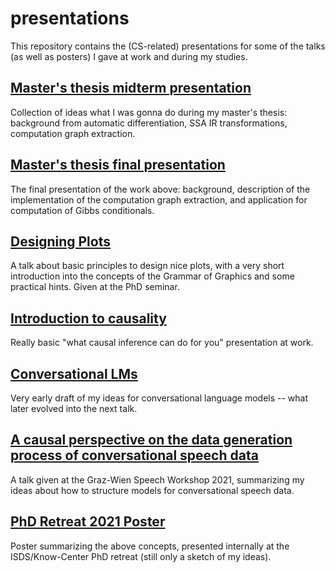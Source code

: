 # presentations

This repository contains the (CS-related) presentations for some of the talks (as well as posters) I gave at work and during my studies.

## [Master's thesis midterm presentation](./master-thesis-midterm)

Collection of ideas what I was gonna do during my master's thesis: background from automatic differentiation, SSA IR transformations, computation graph extraction.

## [Master's thesis final presentation](./master-thesis-final)

The final presentation of the work above: background, description of the implementation of the computation graph extraction, and application for computation of Gibbs conditionals. 

## [Designing Plots](./designing_plots)

A talk about basic principles to design nice plots, with a very short introduction into the concepts of the Grammar of Graphics and some practical hints.  Given at the PhD seminar.

## [Introduction to causality](./causality_intro)

Really basic "what causal inference can do for you" presentation at work.

## [Conversational LMs](./conversational_lms)

Very early draft of my ideas for conversational language models -- what later evolved into the next talk.

## [A causal perspective on the data generation process of conversational speech data](./graz_wien_workshop)

A talk given at the Graz-Wien Speech Workshop 2021, summarizing my ideas about how to structure models for conversational speech data.

## [PhD Retreat 2021 Poster](./phd_retreat)

Poster summarizing the above concepts, presented internally at the ISDS/Know-Center PhD retreat (still only a sketch of my ideas).
